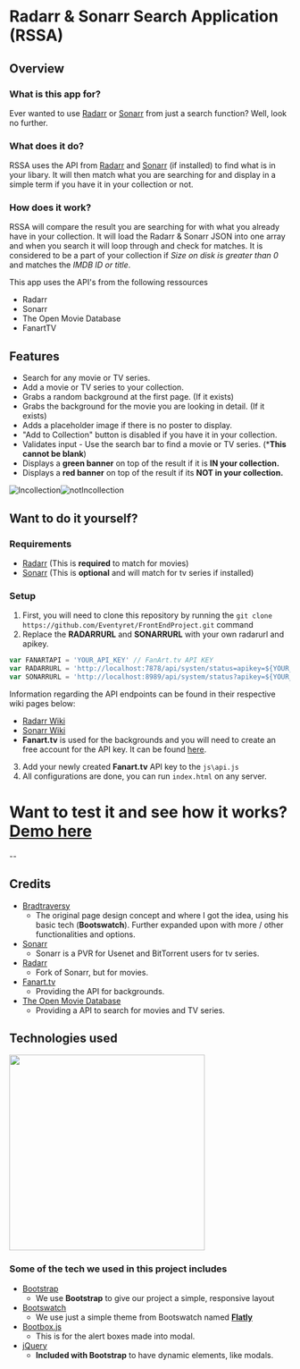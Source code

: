 # Radarr & Sonarr Search Application (RSSA)
 
## Overview
 
### What is this app for?
 
Ever wanted to use [Radarr](https://github.com/Radarr/Radarr) or [Sonarr](https://github.com/Sonarr/Sonarr) from just a search function? Well, look no further.

### What does it do?
 RSSA uses the API from [Radarr](https://github.com/Radarr/Radarr) and [Sonarr](https://github.com/Sonarr/Sonarr) (if installed) to find what is in your libary. It will then match what you are searching for and display in a simple term if you have it in your collection or not.   

### How does it work?
 
RSSA will compare the result you are searching for with what you already have in your collection.
It will load the Radarr & Sonarr JSON into one array and when you search it will loop through and check for matches. 
It is considered to be a part of your collection if *Size on disk is greater than 0* and matches the *IMDB ID or title*.

This app uses the API's from the following ressources
- Radarr
- Sonarr
- The Open Movie Database
- FanartTV

## Features

- Search for any movie or TV series.
- Add a movie or TV series to your collection.
- Grabs a random background at the first page. (If it exists)
- Grabs the background for the movie you are looking in detail. (If it exists)
- Adds a placeholder image if there is no poster to display.
- "Add to Collection" button is disabled if you have it in your collection.
- Validates input - Use the search bar to find a movie or TV series. (***This cannot be blank**)
- Displays a **__green banner__** on top of the result if it is **__IN your collection.__**
- Displays a **__red banner__** on top of the result if its **__NOT in your collection.__**

![Incollection](http://i.imgur.com/REPeTxI.png)![notIncollection](http://i.imgur.com/HM4ptxW.png)


## Want to do it yourself?

### Requirements
- [Radarr](https://github.com/Radarr/Radarr) (This is **required** to match for movies)
- [Sonarr](https://github.com/Sonarr/Sonarr) (This is **optional** and will match for tv series if installed)
 
### Setup
1. First, you will need to clone this repository by running the ```git clone https://github.com/Eventyret/FrontEndProject.git``` command
2. Replace the **RADARRURL** and **SONARRURL** with your own radarurl and apikey. 

```javascript 
var FANARTAPI = 'YOUR_API_KEY' // FanArt.tv API KEY
var RADARRURL = 'http://localhost:7878/api/systen/status=apikey=${YOUR_API_KEY}' // Radarr URL
var SONARRURL = 'http://localhost:8989/api/system/status?apikey=${YOUR_API_KEY}' // Sonarr URL 
```

Information regarding the API endpoints can be found in their respective wiki pages below:
- [Radarr Wiki](https://github.com/Radarr/Radarr/wiki/API)
- [Sonarr Wiki](https://github.com/Sonarr/Sonarr/wiki/API)
- **Fanart.tv** is used for the backgrounds and you will need to create an free account for the API key. It can be found [here](https://fanart.tv/get-an-api-key/).
3. Add your newly created **Fanart.tv** API key to the `js\api.js`
4. All configurations are done, you can run `index.html` on any server.

# Want to test it and see how it works? [Demo here](https://eventyret.github.io/FrontEndProject)
--
## Credits

- [Bradtraversy](https://github.com/bradtraversy/movieinfo) 
    - The original page design concept and where I got the idea, using his basic tech (**Bootswatch**). Further expanded upon with more / other functionalities and options.
- [Sonarr](https://github.com/Sonarr/Sonarr)
    - Sonarr is a PVR for Usenet and BitTorrent users for tv series.
- [Radarr](https://github.com/Radarr/Radarr)
    - Fork of Sonarr, but for movies.
- [Fanart.tv](https://www.fanart.tv)
    - Providing the API for backgrounds.
- [The Open Movie Database](https://www.omdbapi.com/)
    - Providing a API to search for movies and TV series.


## Technologies used

<img src="https://camo.githubusercontent.com/904ade21b6fb63dec17555495bb36f749ba52023/68747470733a2f2f73332d75732d776573742d322e616d617a6f6e6177732e636f6d2f706c7567696e7365727665722f646f635265736f75726365732f737461636b2e737667" width="350px">

### Some of the tech we used in this project includes
- [Bootstrap](http://getbootstrap.com/)
    - We use **Bootstrap** to give our project a simple, responsive layout
- [Bootswatch](https://bootswatch.com)
    - We use just a simple theme from Bootswatch named **[Flatly](https://bootswatch.com/flatly/)**
- [Bootbox.js](http://bootboxjs.com/)
    - This is for the alert boxes made into modal.
- [jQuery](http://jquery.com/)
    - **Included with Bootstrap** to have dynamic elements, like modals.